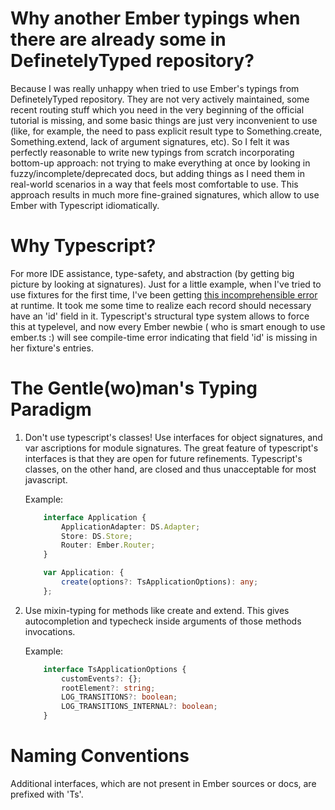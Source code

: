 # Why another Ember typings when there are already some in DefinetelyTyped repository?

Because I was really unhappy when tried to use Ember's typings from DefinetelyTyped repository.
They are not very actively maintained, some recent routing stuff which you need in the very beginning of
the official tutorial is missing, and some basic things are just very inconvenient to use (like,
for example, the need to pass explicit result type to Something.create, Something.extend,
lack of argument signatures, etc). So I felt it was perfectly reasonable to write new typings from scratch incorporating
bottom-up approach: not trying to make everything at once by looking in fuzzy/incomplete/deprecated docs,
but adding things as I need them in real-world scenarios in a way that feels most comfortable to use.
This approach results in much more fine-grained signatures, which allow to use Ember with Typescript idiomatically.

# Why Typescript?

For more IDE assistance, type-safety, and abstraction (by getting big picture by looking at signatures).
Just for a little example, when I've tried to use fixtures for the first time,
I've been getting [this incomprehensible error](http://pastebin.com/pcYXGtxy) at runtime. It took me some time
to realize each record should necessary have an 'id' field in it.
Typescript's structural type system allows to force this at typelevel,
and now every Ember newbie ( who is smart enough to use ember.ts :) will see
compile-time error indicating that field 'id' is missing in her fixture's entries.

# The Gentle(wo)man's Typing Paradigm

1. Don't use typescript's classes! Use interfaces for object signatures, and var ascriptions for module signatures.
    The great feature of typescript's interfaces is that they are open for future refinements. Typescript's classes,
    on the other hand, are closed and thus unacceptable for most javascript.

    Example:

    ```ts
        interface Application {
            ApplicationAdapter: DS.Adapter;
            Store: DS.Store;
            Router: Ember.Router;
        }

        var Application: {
            create(options?: TsApplicationOptions): any;
        };
    ```

2. Use mixin-typing for methods like create and extend.
    This gives autocompletion and typecheck inside arguments of those methods invocations.

    Example:

    ```ts
        interface TsApplicationOptions {
            customEvents?: {};
            rootElement?: string;
            LOG_TRANSITIONS?: boolean;
            LOG_TRANSITIONS_INTERNAL?: boolean;
        }
    ```
<!--
3. Mimic this-typing which is not yet present in Typescript by using contextually typed function expressions (4.9.3)
with interfaces which have exactly one call signature and any number of optional fields/methods.


This allows proper typing of callbacks passed to methods which call them on another objects.

```javascript
interface RouterDSL { //...
    route?(name: string, options?: RouterOptions): void;
}

interface ThisRouterDSL extends RouterDSL {
    (...any): any;
}

var Router: {
    map(mapper: ThisRouterDSL): typeof Router;
};

MyApp.Router.map(function () {
    // here, this is typed properly
    this.route('day', { path: '/:date' });
});
```
-->

# Naming Conventions

<!--
This-typing callback's type is prefixed with 'This', for example 'RouterDSL' -> 'ThisRouterDSL'.
-->

Additional interfaces, which are not present in Ember sources or docs, are prefixed with 'Ts'.
